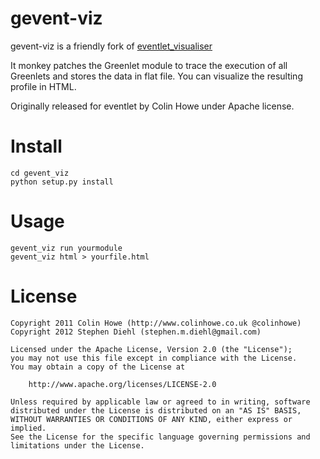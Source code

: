gevent-viz
==========

gevent-viz is a friendly fork of [eventlet_visualiser](https://github.com/colinhowe/eventlet_visualiser)

It monkey patches the Greenlet module to trace the execution of all Greenlets and stores the data in flat file. You can visualize the resulting profile in HTML.

Originally released for eventlet by Colin Howe under Apache license.

Install
=======

    cd gevent_viz
    python setup.py install

Usage
=====

    gevent_viz run yourmodule
    gevent_viz html > yourfile.html

License
=======

    Copyright 2011 Colin Howe (http://www.colinhowe.co.uk @colinhowe)
    Copyright 2012 Stephen Diehl (stephen.m.diehl@gmail.com)

    Licensed under the Apache License, Version 2.0 (the "License");
    you may not use this file except in compliance with the License.
    You may obtain a copy of the License at

        http://www.apache.org/licenses/LICENSE-2.0

    Unless required by applicable law or agreed to in writing, software
    distributed under the License is distributed on an "AS IS" BASIS,
    WITHOUT WARRANTIES OR CONDITIONS OF ANY KIND, either express or implied.
    See the License for the specific language governing permissions and
    limitations under the License.
